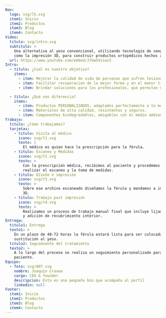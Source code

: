 ```yaml
---
Nav:
  logo: svg/l5.svg
  item1: Inicio
  item2: Productos
  item3: Blog
  item4: Contacto
Video:
  titulo: svg/intro.svg
  subtitulo: >
    Una alternativa al yeso convencional, utilizando tecnología de vanguardia
    como la impresión 3D, para construir productos ortopédicos hechos a medida.
  url: https://www.youtube.com/embed/J7UwSVsiwzI
Intro:
  - titulo: ¿Cual es nuestro objetivo?
    items:
      - item: Mejorar la calidad de vida de personas que sufren lesiones óseas, ligamentosas, musculares, tendinosas y articulares.
      - item: Facilitar recuperacion de la mejor forma y en el menor tiempo posible.
      - item: Brindar soluciones para los profesionales, que permitan mayor eficiencia en su trabajo.

  - titulo: ¿Qué nos diferencia?
    items:
      - item: Productos PERSONALIZADOS, adaptados perfectamente a tu medida.
      - item: Materiales de alta calidad, resistentes y seguros. 
      - item: Componentes biodegradables, amigables con el medio ambiente. 
Trabajo:
  titulo: ¿Cómo trabajamos?
  tarjetas:
    - titulo: Visita al médico
      icono: svg/t1.svg
      texto: |
        El médico es quien hace la prescripción para la férula.
    - titulo: Escaneo y Medidas
      icono: svg/t2.svg
      texto: >
        Con la prescripción médica, recibimos al paciente y procedemos a
        realizar el escaneo y la toma de medidas.
    - titulo: Diseño e impresión
      icono: svg/t3.svg
      texto: >
        Sobre ese archivo escaneado diseñamos la férula y mandamos a imprimir en
        3D.
    - titulo: Trabajo post impresión
      icono: svg/t4.svg
      texto: >
        Realizamos un proceso de trabajo manual final que incluye lijado, pulido
        y adición de recubrimiento interior.
Entrega:
  titulo1: Entrega
  texto1: >
    En un plazo de 48-72 horas la férula estará lista para ser colocada en
    sustitución al yeso.
  titulo2: Seguimiento del tratamiento
  texto2: >
    A lo largo del proceso se realiza un seguimiento personalizado para cada
    paciente.
Equipo:
  - foto: svg/007.svg
    nombre: Joaquín Cravea
    cargo: CEO & founder
    descripcion: Esta es una pequeña bio que acompaña al perfil
    linkedin: null
Footer:
  item1: Inicio
  item2: Productos
  item3: Blog
  item4: Contacto
---
```

